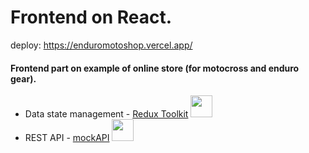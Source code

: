 # Frontend on React.

deploy: https://enduromotoshop.vercel.app/


#### Frontend part on example of online store (for motocross and enduro gear).


- Data state management - [Redux Toolkit](https://redux-toolkit.js.org/) [<img src="https://uxwing.com/wp-content/themes/uxwing/download/brands-and-social-media/redux-icon.png" width="35">](https://redux-toolkit.js.org/)
- REST API - [mockAPI](https://mockapi.io/) [<img src="https://www.saashub.com/images/app/service_logos/109/16be0e389960/large.png?1574941443" width="35">](https://mockapi.io/)
